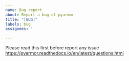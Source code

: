 ```yaml
---
name: Bug report
about: Report a bug of pyarmor
title: "[BUG]"
labels: bug
assignees: ''

---
```


Please read this first before report any issue
https://pyarmor.readthedocs.io/en/latest/questions.html
